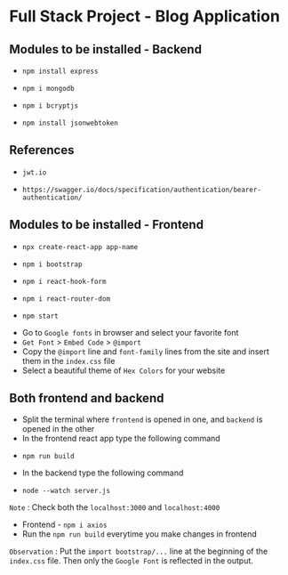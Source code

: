 # Full Stack Project - Blog Application

## Modules to be installed - Backend

*     npm install express
*     npm i mongodb
*     npm i bcryptjs
*     npm install jsonwebtoken

## References

* `jwt.io`
*     https://swagger.io/docs/specification/authentication/bearer-authentication/

## Modules to be installed - Frontend

*     npx create-react-app app-name
*     npm i bootstrap
*     npm i react-hook-form
*     npm i react-router-dom
*     npm start
* Go to `Google fonts` in browser and select your favorite font
* `Get Font` > `Embed Code` > `@import`
* Copy the `@import` line and `font-family` lines from the site and insert them in the `index.css` file
* Select a beautiful theme of `Hex Colors` for your website

## Both frontend and backend

* Split the terminal where `frontend` is opened in one, and `backend` is opened in the other
* In the frontend react app type the following command
*     npm run build
* In the backend type the following command
*     node --watch server.js
`Note` : Check both the `localhost:3000` and `localhost:4000`

* Frontend - `npm i axios`
* Run the `npm run build` everytime you make changes in frontend

`Observation` : Put the `import bootstrap/...` line at the beginning of the `index.css` file. Then only the `Google Font` is reflected in the output.
